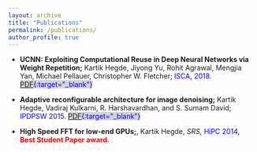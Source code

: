 ```yaml
---
layout: archive
title: "Publications"
permalink: /publications/
author_profile: true
---
```


- **UCNN: Exploiting Computational Reuse in Deep Neural Networks via Weight Repetition;** Kartik Hegde, Jiyong Yu, Rohit Agrawal, Mengjia Yan, Michael Pellauer, Christopher W. Fletcher; <span style="color:blue"> ISCA, 2018. </span> <span style="color:blue;background:lightgray"> [PDF](https://arxiv.org/pdf/1804.06508.pdf){:target="_blank"} </span>

- **Adaptive reconfigurable architecture for image denoising;** Kartik Hegde, Vadiraj Kulkarni, R. Harshavardhan, and S. Sumam David; <span style="color:blue"> IPDPSW 2015. </span> <span style="color:blue;background:lightgray"> [PDF](https://ieeexplore.ieee.org/document/7284309/){:target="_blank"}  </span>

- **High Speed FFT for low-end GPUs;**, Kartik Hegde, *SRS,* <span style="color:blue"> HiPC 2014, </span> <span style="color:red"> **Best Student Paper award.** </span>

